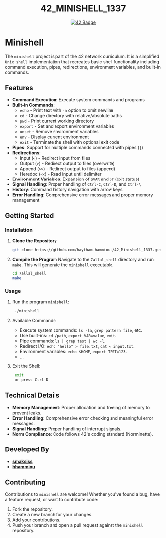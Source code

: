 <h1 align="center">42_MINISHELL_1337</h1>
<p align="center">
  <a href="https://github.com/haytham-hammioui/42_Minishell_1337">
    <img src="https://raw.githubusercontent.com/ayogun/42-project-badges/refs/heads/main/badges/minishelle.png" alt="42 Badge">
  </a>
</p>

# Minishell

The `minishell` project is part of the 42 network curriculum. It is a simplified `Unix shell` implementation that recreates basic shell functionality including command execution, pipes, redirections, environment variables, and built-in commands.

## Features

- **Command Execution**: Execute system commands and programs
- **Built-in Commands**:
  - `echo` - Print text with `-n` option to omit newline
  - `cd` - Change directory with relative/absolute paths
  - `pwd` - Print current working directory
  - `export` - Set and export environment variables
  - `unset` - Remove environment variables
  - `env` - Display current environment
  - `exit` - Terminate the shell with optional exit code
- **Pipes**: Support for multiple commands connected with pipes (`|`)
- **Redirections**: 
  - Input (`<`) - Redirect input from files
  - Output (`>`) - Redirect output to files (overwrite)
  - Append (`>>`) - Redirect output to files (append)
  - Heredoc (`<<`) - Read input until delimiter
- **Environment Variables**: Expansion of `$VAR` and `$?` (exit status)
- **Signal Handling**: Proper handling of `Ctrl-C`, `Ctrl-D`, and `Ctrl-\`
- **History**: Command history navigation with arrow keys
- **Error Handling**: Comprehensive error messages and proper memory management

## Getting Started

### Installation

1. **Clone the Repository**
   ```sh
   git clone https://github.com/haytham-hammioui/42_Minishell_1337.git 7allal_shell
   ```

2. **Compile the Program**
   Navigate to the `7allal_shell` directory and run `make`. This will generate the `minishell` executable.
   ```sh
   cd 7allal_shell
   make
   ```

### Usage

1. Run the program `minishell`:
    ```sh
     ./minishell
    ```

2. Available Commands:
    - Execute system commands: `ls -la`, `grep pattern file`, etc.
    - Use built-ins: `cd /path`, `export VAR=value`, `exit`.
    - Pipe commands: `ls | grep test | wc -l`.
    - Redirect I/O: `echo "hello" > file.txt`, `cat < input.txt`.
    - Environment variables: `echo $HOME`, `export TEST=123`.
    - ...

3. Exit the Shell:
    ```sh
     exit
     or press Ctrl-D
    ```
## Technical Details

 - **Memory Management**: Proper allocation and freeing of memory to prevent leaks.
 - **Error Handling**: Comprehensive error checking and meaningful error messages.
 - **Signal Handling**: Proper handling of interrupt signals.
 - **Norm Compliance**: Code follows 42's coding standard (Norminette).

## Developed By

  - **[smaksiss](https://github.com/M4KSS1S)**  
  - **[hhammiou](https://github.com/haytham-hammioui)**
  
## Contributing

Contributions to `minishell` are welcome! Whether you've found a bug, have a feature request, or want to contribute code:

1. Fork the repository.
2. Create a new branch for your changes.
3. Add your contributions.
4. Push your branch and open a pull request against the `minishell` repository.

